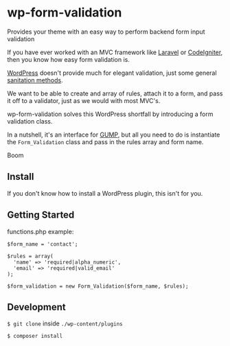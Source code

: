 # wp-form-validation

Provides your theme with an easy way to perform backend form input validation

If you have ever worked with an MVC framework like [Laravel](https://laravel.com/) or [CodeIgniter](https://codeigniter.com/), then you know how easy form validation is.

[WordPress](https://wordpress.org/) doesn't provide much for elegant validation, just some general [sanitation methods](https://codex.wordpress.org/Data_Validation).

We want to be able to create and array of rules, attach it to a form, and pass it off to a validator, just as we would with most MVC's.

wp-form-validation solves this WordPress shortfall by introducing a form validation class.

In a nutshell, it's an interface for [GUMP](https://github.com/Wixel/GUMP), but all you need to do is instantiate the `Form_Validation` class and pass in the rules array and form name.

Boom


## Install

If you don't know how to install a WordPress plugin, this isn't for you.

## Getting Started

functions.php example:

```
$form_name = 'contact';

$rules = array(
  'name' => 'required|alpha_numeric',
  'email' => 'required|valid_email'
);

$form_validation = new Form_Validation($form_name, $rules);
```

## Development

`$ git clone` inside `./wp-content/plugins`

`$ composer install`
